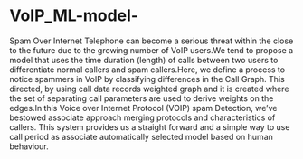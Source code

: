 # VoIP_ML-model-


Spam Over Internet Telephone can become a serious threat within the close to the future due to the growing number of VoIP users.We
tend to propose a model that uses the time duration (length) of calls between two users to differentiate normal callers and spam
callers.Here, we define a process to notice spammers in VoIP by classifying differences in the Call Graph. This directed, by using call
data records weighted graph and it is created where the set of separating call parameters are used to derive weights on the edges.In
this Voice over Internet Protocol (VOIP) spam Detection, we’ve bestowed associate approach merging protocols and characteristics
of callers. This system provides us a straight forward and a simple way to use call period as associate automatically selected model
based on human behaviour.
